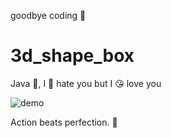 goodbye coding 👋
# 3d_shape_box

Java 💩, I 🤬 hate you but I 😘 love you

![demo](./docs/demo.gif)


<!-- INSPIRATIONAL_QUOTE_START -->
Action beats perfection.
🐯
<!-- INSPIRATIONAL_QUOTE_END -->
